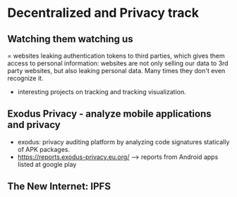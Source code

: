# Decentralized and Privacy track

## Watching them watching us
= websites leaking authentication tokens to third parties, which gives them
access to personal information: websites are not only selling our data to 3rd
party websites, but also leaking personal data. Many times they don't even
recognize it.

- interesting projects on tracking and tracking visualization.

## Exodus Privacy - analyze mobile applications and privacy
- exodus: privacy auditing platform by analyzing code signatures statically of
 APK packages.
- https://reports.exodus-privacy.eu.org/ --> reports from Android apps listed at
  google play

## The New Internet: IPFS
